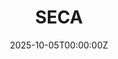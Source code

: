 ---
title:  SECA
redirect_url: /seca/
type: redirect


# url_target: 'https://ncvx.org/'


summary: SECA is a constraint-preserving zeroth-order method that elicits LLM hallucinations via semantically equivalent and coherent rephrasings
tags: 
date: '2025-10-05T00:00:00Z'

# # Optional external URL for project (replaces project detail page).
# external_link: 'https://ncvx.org/'

# links:
#   - type: site
#     url: 'https://ncvx.org/'

# image:
#   caption: Photo by rawpixel on Unsplash
#   focal_point: Smart
---